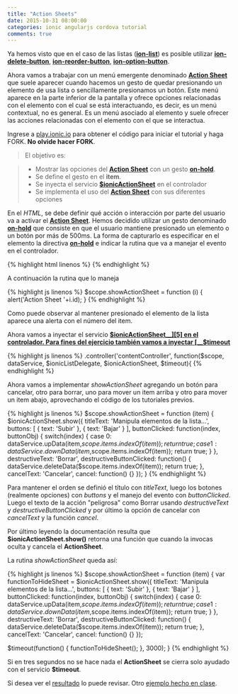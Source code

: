 ```yaml
---
title: "Action Sheets"
date: 2015-10-31 08:00:00
categories: ionic angularjs cordova tutorial
comments: true
---
```

Ya hemos visto que en el caso de las listas ([__ion-list__][1]) es posible utilizar [__ion-delete-button__][3], [__ion-reorder-button__][4], [__ion-option-button__][2].

Ahora vamos a trabajar con un menú emergente denominado [__Action Sheet__][5] que suele aparecer cuando hacemos un gesto de quedar presionando un elemento de usa lista o sencillamente presionamos un botón. Este menú aparece en la parte inferior de la pantalla y ofrece opciones relacionadas con el elemento con el cual se está interactuando, es decir, es un menú contextual, no es general. Es un menú asociado al elemento y suele ofrecer las acciones relacionadas con el elemento con el que se interactua.

Ingrese a [play.ionic.io][6] para obtener el código para iniciar el tutorial y haga FORK. __No olvide hacer FORK__.

  > El objetivo es:

  > - Mostrar las opciones del [__Action Sheet__][5] con un gesto [__on-hold__][7].
  > - Se define el gesto en el __item__.
  > - Se inyecta el servicio [__$ionicActionSheet__][5] en el controlador
  > - Se implementa el uso del [__Action Sheet__][5] con sus diferentes opciones

En el *HTML*, se debe definir qué acción o interacción por parte del usuario va a activar el [__Action Sheet__][5]. Hemos decidido utilizar un gesto denominado [__on-hold__][8] que consiste en que el usuario mantiene presionado un elemento o un botón por más de 500ms. La forma de capturarlo es especificar en el elemento la directiva [__on-hold__][8] e indicar la rutina que va a manejar el evento en el controlador.

{% highlight html linenos %}
<ion-item on-hold="showActionSheet(item)" ng-repeat="item in items">
{% endhighlight %}

A continuación la rutina que lo maneja

{% highlight js linenos %}
$scope.showActionSheet = function (i) {
  alert('Action Sheet '+i.id);
}
{% endhighlight %}

Como puede observar al mantener presionado el elemento de la lista aparece una alerta con el número del item.

Ahora vamos a inyectar el servicio [__$ionicActionSheet__][5] en el controlador. Para fines del ejercicio también vamos a inyectar [__$timeout__][9]

{% highlight js linenos %}
.controller('contentController', 
  function($scope, dataService, $ionicListDelegate, 
    $ionicActionSheet, $timeout){
{% endhighlight %}

Ahora vamos a implementar *showActionSheet* agregando un botón para cancelar, otro para borrar, uno para mover un item arriba y otro para mover un item abajo, aprovechando el código de los tutoriales previos.

{% highlight js linenos %}
$scope.showActionSheet = function (item) {
  $ionicActionSheet.show({
    titleText: 'Manipula elementos de la lista...',
    buttons: [
      { text: 'Subir' },
      { text: 'Bajar' }
    ],
    buttonClicked: function(index, buttonObj) {
      switch(index) {
        case 0:
          dataService.upData(item,$scope.items.indexOf(item));
          return true;
        case 1:
          dataService.downData(item,$scope.items.indexOf(item));
          return true;
      }
    },
    destructiveText: 'Borrar',
    destructiveButtonClicked: function() {
      dataService.deleteData($scope.items.indexOf(item));
      return true;
    },
    cancelText: 'Cancelar',
    cancel: function() {}
  });
}
{% endhighlight %}

Para mantener el orden se definió el título con *titleText*, luego los botones (realmente opciones) con *buttons* y el manejo del evento con *buttonClicked*. Luego el texto de la acción "peligrosa" como Borrar usando *destructiveText* y *destructiveButtonClicked* y por último la opción de cancelar con *cancelText* y la función *cancel*.

Por último leyendo la documentación resulta que __$ionicActionSheet.show()__ retorna una función que cuando la invocas oculta y cancela el __ActionSheet__.

La rutina *showActionSheet* queda así:

{% highlight js linenos %}
$scope.showActionSheet = function (item) {
  var functionToHideSheet = $ionicActionSheet.show({
    titleText: 'Manipula elementos de la lista...',
    buttons: [
      { text: 'Subir' },
      { text: 'Bajar' }
    ],
    buttonClicked: function(index, buttonObj) {
      switch(index) {
        case 0:
          dataService.upData(item,$scope.items.indexOf(item));
          return true;
        case 1:
          dataService.downData(item,$scope.items.indexOf(item));
          return true;
      }
    },
    destructiveText: 'Borrar',
    destructiveButtonClicked: function() {
      dataService.deleteData($scope.items.indexOf(item));
      return true;
    },
    cancelText: 'Cancelar',
    cancel: function() {}
  });
  
 $timeout(function() {
   functionToHideSheet();
 }, 3000);
}
{% endhighlight %}

Si en tres segundos no se hace nada el __ActionSheet__ se cierra solo ayudado con el servicio __$timeout__.

Si desea ver el [resultado][7] lo puede revisar. Otro [ejemplo hecho en clase][10].

[1]: http://aaramirez.github.io/ionic/angularjs/cordova/tutorial/2015/10/18/ionic-basico-listas.html "ion-list"
[2]: http://aaramirez.github.io/ionic/angularjs/cordova/tutorial/2015/10/23/botones-opcion.html "ion-option-button"
[3]: http://aaramirez.github.io/ionic/angularjs/cordova/tutorial/2015/10/21/delete-item-list.html "ion-delete-button"
[4]: http://aaramirez.github.io/ionic/angularjs/cordova/tutorial/2015/10/22/reordenar-elementos.html "ion-reorder-button"
[5]: http://ionicframework.com/docs/api/service/$ionicActionSheet/ "Action Sheet"
[6]: http://play.ionic.io/app/d25895c62818 "Inicio del tutorial"
[7]: http://play.ionic.io/app/1cd8b0ca7174 "Resultado del tutorial"
[8]: http://ionicframework.com/docs/api/directive/onHold/ "on-hold"
[9]: https://docs.angularjs.org/api/ng/service/$timeout "$timeout"
[10]: http://play.ionic.io/app/da7e7a802c21 "Ejemplo en clase"


